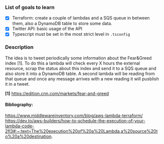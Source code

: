 ### List of goals to learn
- [X] Terraform: create a couple of lambdas and a SQS queue in between them, also a DynamoDB table to store some data.
- [X] Twitter API: basic usage of the API
- [X] Typescript must be set in the most strict level in `.tsconfig`

### Description
The idea is to tweet periodically some information about the Fear&Greed index [1]. To do this a lambda will check every X hours the external resource, scrap the status about this index and send it to a SQS queue and also store it into a DynamoDB table.
A second lambda will be reading from that queue and once any message arrives with a new reading it will pusblish it in a tweet.

<b>[1]</b> https://edition.cnn.com/markets/fear-and-greed


#### Bibliography: 

https://www.middlewareinventory.com/blog/aws-lambda-terraform/
https://dev.to/aws-builders/how-to-schedule-the-execution-of-your-lambda-code-2fl3#:~:text=The%20execution%20of%20a%20Lambda,a%20source%20to%20a%20destination.
